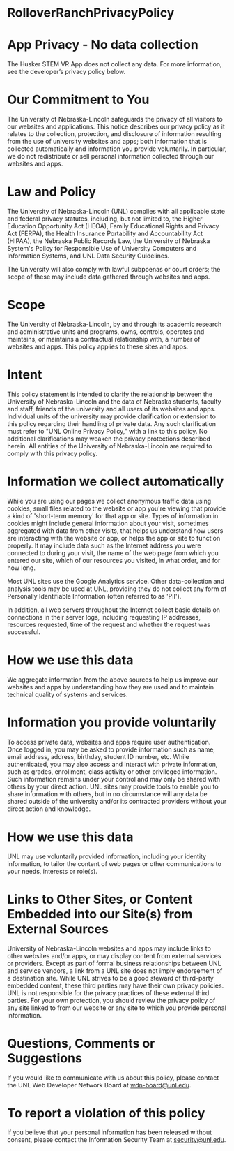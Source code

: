 # RolloverRanchPrivacyPolicy

# App Privacy - No data collection
The Husker STEM VR App does not collect any data. For more information, see the developer’s privacy policy below.

# Our Commitment to You
The University of Nebraska-Lincoln safeguards the privacy of all visitors to our websites and applications. This notice describes our privacy policy as it relates to the collection, protection, and disclosure of information resulting from the use of university websites and apps; both information that is collected automatically and information you provide voluntarily. In particular, we do not redistribute or sell personal information collected through our websites and apps.

# Law and Policy
The University of Nebraska-Lincoln (UNL) complies with all applicable state and federal privacy statutes, including, but not limited to, the Higher Education Opportunity Act (HEOA), Family Educational Rights and Privacy Act (FERPA), the Health Insurance Portability and Accountability Act (HIPAA), the Nebraska Public Records Law, the University of Nebraska System's Policy for Responsible Use of University Computers and Information Systems, and UNL Data Security Guidelines.

The University will also comply with lawful subpoenas or court orders; the scope of these may include data gathered through websites and apps.

# Scope
The University of Nebraska-Lincoln, by and through its academic research and administrative units and programs, owns, controls, operates and maintains, or maintains a contractual relationship with, a number of websites and apps. This policy applies to these sites and apps.

# Intent
This policy statement is intended to clarify the relationship between the University of Nebraska-Lincoln and the data of Nebraska students, faculty and staff, friends of the university and all users of its websites and apps. Individual units of the university may provide clarification or extension to this policy regarding their handling of private data. Any such clarification must refer to "UNL Online Privacy Policy," with a link to this policy. No additional clarifications may weaken the privacy protections described herein. All entities of the University of Nebraska-Lincoln are required to comply with this privacy policy.

# Information we collect automatically
While you are using our pages we collect anonymous traffic data using cookies, small files related to the website or app you're viewing that provide a kind of 'short-term memory' for that app or site. Types of information in cookies might include general information about your visit, sometimes aggregated with data from other visits, that helps us understand how users are interacting with the website or app, or helps the app or site to function properly. It may include data such as the Internet address you were connected to during your visit, the name of the web page from which you entered our site, which of our resources you visited, in what order, and for how long.

Most UNL sites use the Google Analytics service. Other data-collection and analysis tools may be used at UNL, providing they do not collect any form of Personally Identifiable Information (often referred to as 'PII').

In addition, all web servers throughout the Internet collect basic details on connections in their server logs, including requesting IP addresses, resources requested, time of the request and whether the request was successful.

# How we use this data
We aggregate information from the above sources to help us improve our websites and apps by understanding how they are used and to maintain technical quality of systems and services.

# Information you provide voluntarily
To access private data, websites and apps require user authentication. Once logged in, you may be asked to provide information such as name, email address, address, birthday, student ID number, etc. While authenticated, you may also access and interact with private information, such as grades, enrollment, class activity or other privileged information. Such information remains under your control and may only be shared with others by your direct action. UNL sites may provide tools to enable you to share information with others, but in no circumstance will any data be shared outside of the university and/or its contracted providers without your direct action and knowledge.

# How we use this data
UNL may use voluntarily provided information, including your identity information, to tailor the content of web pages or other communications to your needs, interests or role(s).

# Links to Other Sites, or Content Embedded into our Site(s) from External Sources
University of Nebraska-Lincoln websites and apps may include links to other websites and/or apps, or may display content from external services or providers. Except as part of formal business relationships between UNL and service vendors, a link from a UNL site does not imply endorsement of a destination site. While UNL strives to be a good steward of third-party embedded content, these third parties may have their own privacy policies. UNL is not responsible for the privacy practices of these external third parties. For your own protection, you should review the privacy policy of any site linked to from our website or any site to which you provide personal information.

# Questions, Comments or Suggestions
If you would like to communicate with us about this policy, please contact the UNL Web Developer Network Board at wdn-board@unl.edu.

# To report a violation of this policy
If you believe that your personal information has been released without consent, please contact the Information Security Team at security@unl.edu.
